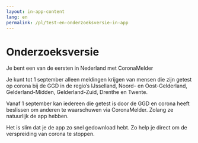 ```yaml
---
layout: in-app-content
lang: en
permalink: /pl/test-en-onderzoeksversie-in-app
---
```


# Onderzoeksversie

<p class="md-block-lead md-text-color-RO-donkerblauw" markdown="1">
    Je bent een van de eersten in Nederland met CoronaMelder
</p>

Je kunt tot 1 september alleen meldingen krijgen van mensen die zijn getest op corona bij de GGD in de regio’s IJsselland, Noord- en Oost-Gelderland, Gelderland-Midden, Gelderland-Zuid, Drenthe en Twente.

Vanaf 1 september kan iedereen die getest is door de GGD en corona heeft beslissen om anderen te waarschuwen via CoronaMelder. Zolang ze natuurlijk de app hebben.

Het is slim dat je de app zo snel gedownload hebt. Zo help je direct om de verspreiding van corona te stoppen.
